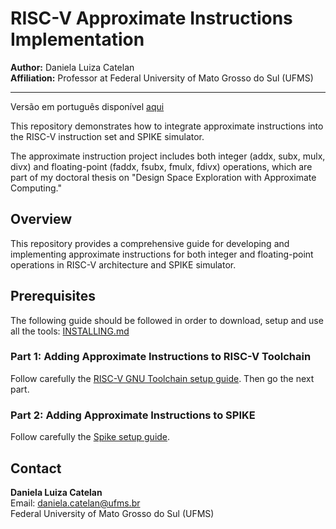 # RISC-V Approximate Instructions Implementation

**Author:** Daniela Luiza Catelan  
**Affiliation:** Professor at Federal University of Mato Grosso do Sul (UFMS)

---

Versão em português disponível [aqui](./README_pt.md)

This repository demonstrates how to integrate approximate instructions into the RISC-V instruction set and SPIKE simulator.

The approximate instruction project includes both integer (addx, subx, mulx, divx) and floating-point (faddx, fsubx, fmulx, fdivx) operations, which are part of my doctoral thesis on "Design Space Exploration with Approximate Computing."

## Overview

This repository provides a comprehensive guide for developing and implementing approximate instructions for both integer and floating-point operations in RISC-V architecture and SPIKE simulator.

## Prerequisites

The following guide should be followed in order to download, setup and use all the tools: [INSTALLING.md](./docs/INSTALLING.md)

### Part 1: Adding Approximate Instructions to RISC-V Toolchain

Follow carefully the [RISC-V GNU Toolchain setup guide](./docs/APPROX_SETUP_PART_1.md). Then go the next part.

### Part 2: Adding Approximate Instructions to SPIKE

Follow carefully the [Spike setup guide](./docs/APPROX_SETUP_PART_2.md).

## Contact

**Daniela Luiza Catelan**  
Email: daniela.catelan@ufms.br  
Federal University of Mato Grosso do Sul (UFMS)
